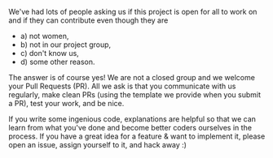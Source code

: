 We've had lots of people asking us if this project is open for all to work on and if they can contribute even though they are

- a) not women,
- b) not in our project group,
- c) don't know us, 
- d) some other reason. 

The answer is of course yes! We are not a closed group and we welcome your Pull Requests (PR). All we ask is that you communicate with us regularly, make clean PRs (using the template we provide when you submit a PR), test your work, and be nice. 

If you write some ingenious code, explanations are helpful so that we can learn from what you've done and become better coders ourselves in the process. If you have a great idea for a feature & want to implement it, please open an issue, assign yourself to it, and hack away :)
